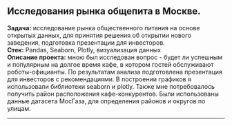 ## **Исследования рынка общепита в Москве.**

**Задача:** исследование рынка общественного питания на основе открытых данных, для принятия решения об открытии нового заведения, подготовка презентации для инвесторов.\
**Стек:** Pandas, Seaborn, Plotly, визуализация данных \
**Описание проекта:** мною был исследован вопрос - будет ли успешным и популярным на долгое время кафе, в
котором гостей обслуживают роботы-официанты. По результатам анализа подготовлена
презентация для инвесторов с рекомендациями. В построении графиков я использовали
библиотеки seaborn и plotly. Также мне потребовалось получить район расположения
кафе-конкурентов. Были использованы данные датасета МосГаза, для определения районов и округов по улицам.
___
